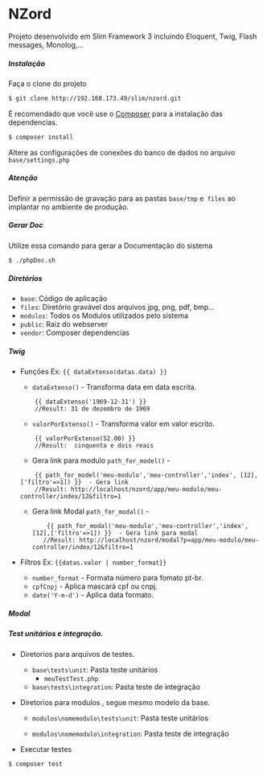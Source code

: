 # NZord

Projeto desenvolvido em Slim Framework 3 incluindo Eloquent, Twig, Flash messages, Monolog,... 

##### Instalação 

Faça o clone do projeto

```bash
$ git clone http://192.168.173.49/slim/nzord.git
```

É recomendado que você use o [Composer](https://getcomposer.org/) para a instalação das dependencias.

```bash
$ composer install
```

Altere as configurações de conexões do banco de dados no arquivo `base/settings.php`


#####  Atenção

Definir a permissão de gravação para as pastas `base/tmp` e` files` ao implantar no ambiente de produção.

#####  Gerar Doc
Utilize essa comando para gerar a Documentação do sistema

```bash
$ ./phpDoc.sh
```

##### Diretórios
* `base`: Código de aplicação
* `files`: Diretório gravável dos arquivos jpg, png, pdf, bmp...
* `modulos`: Todos os Modulos utilizados pelo sistema
* `public`: Raiz do webserver
* `vendor`: Composer dependencias


##### Twig
- Funções  Ex: `{{ dataExtenso(datas.data) }}`
    * `dataExtenso()` - Transforma data em data escrita.
    ```twig
        {{ dataExtenso('1969-12-31') }}
        //Result: 31 de dezembro de 1969
    ```
    * `valorPorExtenso()` - Transforma valor em valor escrito.
    ```twig
        {{ valorPorExtenso(52.00) }}
        //Result:  cinquenta e dois reais 
    ```
    * Gera link para modulo  `path_for_model()` -
    ```twig
        {{ path_for_model('meu-modulo','meu-controller','index', [12],['filtro'=>1]) }}  - Gera link
        //Result: http://localhost/nzord/app/meu-modulo/meu-controller/index/12&filtro=1
    ```
    *  Gera link Modal `path_for_modal()` - 
        ```twig
            {{ path_for_modal('meu-modulo','meu-controller','index', [12],['filtro'=>1]) }}  - Gera link para modal
           //Result: http://localhost/nzord/modal?p=app/meu-modulo/meu-controller/index/12&filtro=1
        ```

- Filtros Ex: `{{datas.valor | number_format}}`
    * `number_format` - Formata número para fomato pt-br.
    * `cpfCnpj` - Aplica mascará cpf ou cnpj.
    * `date('Y-m-d')` - Aplica data formato.


##### Modal
    


##### Test unitários e integração.
*  Diretorios para arquivos de testes.
    -   `base\tests\unit`: Pasta teste unitários
        - `meuTestTest.php`
    -   `base\tests\integration`: Pasta teste de integração

* Diretorios para modulos , segue mesmo modelo da base.
    - `modulos\nomemodulo\tests\unit`: Pasta teste unitários
       
    - `modulos\nomemodulo\integration`: Pasta teste de integração

* Executar testes
```bash
$ composer test
```